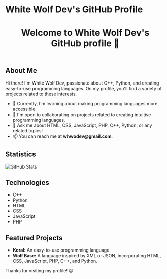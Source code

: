 <!DOCTYPE html>
<html lang="en">
<head>
    <meta charset="UTF-8">
    <meta name="viewport" content="width=device-width, initial-scale=1.0">
    <h1>White Wolf Dev's GitHub Profile</h1>
</head>
<body>
    <div class="container">
        <header>
            <h1>Welcome to White Wolf Dev's GitHub profile 👋</h1>
        </header>
        <section>
            <h2>About Me</h2>
            <p>Hi there! I'm White Wolf Dev, passionate about C++, Python, and creating easy-to-use programming languages. On my profile, you'll find a variety of projects related to these interests.</p>
            <ul>
                <li>🌱 Currently, I'm learning about making programming languages more accessible.</li>
                <li>👯 I'm open to collaborating on projects related to creating intuitive programming languages.</li>
                <li>💬 Ask me about HTML, CSS, JavaScript, PHP, C++, Python, or any related topics!</li>
                <li>📫 You can reach me at <strong>whwodev@gmail.com</strong>.</li>
            </ul>
        </section>
        <section>
            <h2>Statistics</h2>
            <img src="https://github-readme-stats.vercel.app/api?username=white-wolf-dev&show_icons=true&theme=radical" alt="GitHub Stats">
        </section>
        <section>
            <h2>Technologies</h2>
            <ul>
                <li>C++</li>
                <li>Python</li>
                <li>HTML</li>
                <li>CSS</li>
                <li>JavaScript</li>
                <li>PHP</li>
            </ul>
        </section>
        <section>
            <h2>Featured Projects</h2>
            <ul>
                <li><strong>Koral:</strong> An easy-to-use programming language.</li>
                <li><strong>Wolf Base:</strong> A language inspired by XML or JSON, incorporating HTML, CSS, JavaScript, PHP, C++, and Python.</li>
            </ul>
        </section>
        <footer>
            <p>Thanks for visiting my profile! 😊</p>
        </footer>
    </div>
</body>
</html>